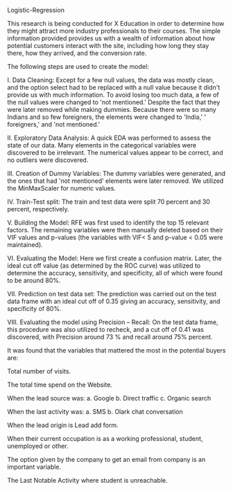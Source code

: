 Logistic-Regression

This research is being conducted for X Education in order to determine how they might attract more industry professionals to their courses. The simple information provided provides us with a wealth of information about how potential customers interact with the site, including how long they stay there, how they arrived, and the conversion rate.

The following steps are used to create the model:

I. Data Cleaning: Except for a few null values, the data was mostly clean, and the option select had to be replaced with a null value because it didn't provide us with much information. To avoid losing too much data, a few of the null values were changed to 'not mentioned.' Despite the fact that they were later removed while making dummies. Because there were so many Indians and so few foreigners, the elements were changed to 'India,' ' foreigners,' and 'not mentioned.'

II. Exploratory Data Analysis: A quick EDA was performed to assess the state of our data. Many elements in the categorical variables were discovered to be irrelevant. The numerical values appear to be correct, and no outliers were discovered.

III. Creation of Dummy Variables: The dummy variables were generated, and the ones that had 'not mentioned' elements were later removed. We utilized the MinMaxScaler for numeric values.

IV. Train-Test split: The train and test data were split 70 percent and 30 percent, respectively.

V. Building the Model: RFE was first used to identify the top 15 relevant factors. The remaining variables were then manually deleted based on their VIF values and p-values (the variables with VIF< 5 and p-value < 0.05 were maintained).

VI. Evaluating the Model: Here we first create a confusion matrix. Later, the ideal cut off value (as determined by the ROC curve) was utilized to determine the accuracy, sensitivity, and specificity, all of which were found to be around 80%.

VII. Prediction on test data set: The prediction was carried out on the test data frame with an ideal cut off of 0.35 giving an accuracy, sensitivity, and specificity of 80%.

VIII. Evaluating the model using Precision – Recall: On the test data frame, this procedure was also utilized to recheck, and a cut off of 0.41 was discovered, with Precision around 73 % and recall around 75% percent.

It was found that the variables that mattered the most in the potential buyers are:

Total number of visits.

The total time spend on the Website.

When the lead source was: a. Google b. Direct traffic c. Organic search

When the last activity was: a. SMS b. Olark chat conversation

When the lead origin is Lead add form.

When their current occupation is as a working professional, student, unemployed or other.

The option given by the company to get an email from company is an important variable.

The Last Notable Activity where student is unreachable.
